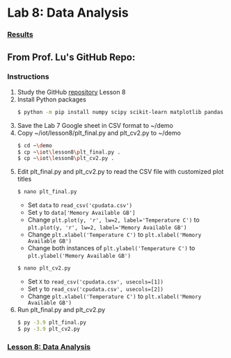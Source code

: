 # Lab 8: Data Analysis
### [Results](Results.md)
## From Prof. Lu's GitHub Repo:
### Instructions
1. Study the GitHub [repository](https://github.com/kevinwlu/iot) Lesson 8
2. Install Python packages
   ```sh
   $ python -m pip install numpy scipy scikit-learn matplotlib pandas tensorflow keras
   ```
3. Save the Lab 7 Google sheet in CSV format to ~/demo
4. Copy ~/iot/lesson8/plt_final.py and plt_cv2.py to ~/demo
   ```sh
   $ cd ~\demo
   $ cp ~\iot\lesson8\plt_final.py .
   $ cp ~\iot\lesson8\plt_cv2.py .
   ```
5. Edit plt_final.py and plt_cv2.py to read the CSV file with customized plot titles
   ```sh
   $ nano plt_final.py
   ```
   - Set `data` to `read_csv('cpudata.csv')`
   - Set `y` to `data['Memory Available GB']`
   - Change `plt.plot(y, 'r', lw=2, label='Temperature C')` to `plt.plot(y, 'r', lw=2, label='Memory Available GB')`
   - Change `plt.xlabel('Temperature C')` to `plt.xlabel('Memory Available GB')`
   - Change both instances of `plt.ylabel('Temperature C')` to `plt.ylabel('Memory Available GB')`
   ```sh
   $ nano plt_cv2.py
   ```
   - Set `X` to `read_csv('cpudata.csv', usecols=[1])`
   - Set `y` to `read_csv('cpudata.csv', usecols=[2])`
   - Change `plt.xlabel('Temperature C')` to `plt.xlabel('Memory Available GB')`
6. Run plt_final.py and plt_cv2.py
   ```sh
   $ py -3.9 plt_final.py
   $ py -3.9 plt_cv2.py
   ```
### [Lesson 8: Data Analysis](lesson8/README.md)

